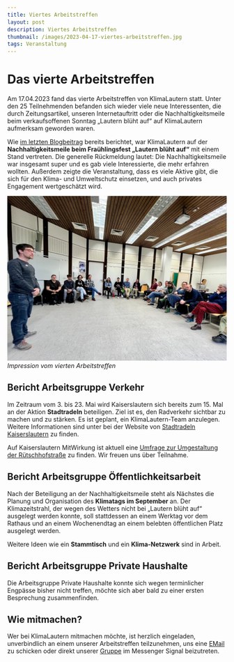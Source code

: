 ```yaml
---
title: Viertes Arbeitstreffen
layout: post
description: Viertes Arbeitstreffen
thumbnail: /images/2023-04-17-viertes-arbeitstreffen.jpg
tags: Veranstaltung
---
```


# Das vierte Arbeitstreffen

Am 17.04.2023 fand das vierte Arbeitstreffen von KlimaLautern
statt. Unter den 25 Teilnehmenden befanden sich wieder viele neue
Interessenten, die durch Zeitungsartikel, unseren Internetauftritt
oder die Nachhaltigkeitsmeile beim verkaufsoffenen Sonntag „Lautern
blüht auf“ auf KlimaLautern aufmerksam geworden waren.

Wie [im letzten Blogbeitrag](/2023/03/25/lautern-blueht-auf.html)
bereits berichtet, war KlimaLautern auf der **Nachhaltigkeitsmeile
beim Fraühlingsfest „Lautern blüht auf“** mit einem Stand
vertreten. Die generelle Rückmeldung lautet: Die Nachhaltigkeitsmeile
war insgesamt super und es gab viele Interessierte, die mehr erfahren
wollten. Außerdem zeigte die Veranstaltung, dass es viele Aktive gibt,
die sich für den Klima- und Umweltschutz einsetzen, und auch privates
Engagement wertgeschätzt wird.


![Impression vom vierten Arbeitstreffen](/images/2023-04-17-viertes-arbeitstreffen.jpg)
*Impression vom vierten Arbeitstreffen*


## Bericht Arbeitsgruppe Verkehr

Im Zeitraum vom 3. bis 23. Mai wird Kaiserslautern sich bereits
zum 15. Mal an der Aktion **Stadtradeln** beteiligen. Ziel ist es, den
Radverkehr sichtbar zu machen und zu stärken. Es ist geplant, ein
KlimaLautern-Team anzulegen. Weitere Informationen sind unter bei der
Website von [Stadtradeln
Kaiserslautern](http://www.stadtradeln.de/kaiserslautern) zu finden.

Auf Kaiserslautern MitWirkung ist aktuell eine [Umfrage zur
Umgestaltung der
Rütschhofstraße](https://klmitwirkung.de/kaiserslautern/de/survey/58195)
zu finden. Wir freuen uns über Teilnahme.

## Bericht Arbeitsgruppe Öffentlichkeitsarbeit

Nach der Beteiligung an der Nachhaltigkeitsmeile steht als Nächstes
die Planung und Organisation des **Klimatags im September** an. Der
Klimazeitstrahl, der wegen des Wetters nicht bei „Lautern blüht auf“
ausgelegt werden konnte, soll stattdessen an einem Werktag vor dem
Rathaus und an einem Wochenendtag an einem belebten öffentlichen Platz
ausgelegt werden. 

Weitere Ideen wie ein **Stammtisch** und ein **Klima-Netzwerk** sind
in Arbeit.

## Bericht Arbeitsgruppe Private Haushalte

Die Arbeitsgruppe Private Haushalte konnte sich wegen terminlicher
Engpässe bisher nicht treffen, möchte sich aber bald zu einer ersten
Besprechung zusammenfinden.

## Wie mitmachen?

Wer bei KlimaLautern mitmachen möchte, ist herzlich eingeladen,
unverbindlich an einem unserer Arbeitstreffen teilzunehmen, uns eine
[EMail](mailto:info@klimalautern.de) zu schicken oder direkt unserer
[Gruppe](https://signal.group/#CjQKIB8L8C3-DrBZoSV1Sz8-mn2hebfwos8lYPOQL-q8sTufEhCPhYJdtDTiwMp8-YFOp8Ko)
im Messenger Signal beizutreten.

